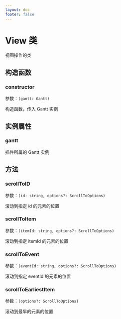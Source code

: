 ```yaml
---
layout: doc
footer: false
---
```


# View 类

视图操作的类

## 构造函数

### constructor

参数：`(gantt: Gantt)`

构造函数，传入 Gantt 实例

## 实例属性

### gantt

插件所属的 Gantt 实例

## 方法

### scrollToID

参数：`(id: string, options?: ScrollToOptions)`

滚动到指定 id 的元素的位置

### scrollToItem

参数：`(itemId: string, options?: ScrollToOptions)`

滚动到指定 itemId 的元素的位置

### scrollToEvent

参数：`(eventId: string, options?: ScrollToOptions)`

滚动到指定 eventId 的元素的位置

### scrollToEarliestItem

参数：`(options?: ScrollToOptions)`

滚动到最早的元素的位置
